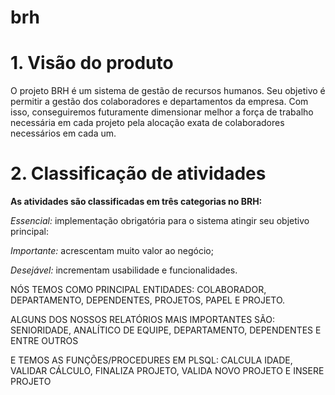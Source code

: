 # brh

# 1. Visão do produto

O projeto BRH é um sistema de gestão de recursos humanos. Seu objetivo é permitir a gestão dos colaboradores e departamentos da empresa. Com isso, conseguiremos futuramente dimensionar melhor a força de trabalho necessária em cada projeto pela alocação exata de colaboradores necessários em cada um.

# 2. Classificação de atividades

**As atividades são classificadas em três categorias no BRH:**

*Essencial:* implementação obrigatória para o sistema atingir seu objetivo principal:

*Importante:* acrescentam muito valor ao negócio;

*Desejável:* incrementam usabilidade e funcionalidades.

NÓS TEMOS COMO PRINCIPAL ENTIDADES:
COLABORADOR, DEPARTAMENTO, DEPENDENTES, PROJETOS, PAPEL E PROJETO. 

ALGUNS DOS NOSSOS RELATÓRIOS MAIS IMPORTANTES SÃO:
SENIORIDADE, ANALÍTICO DE EQUIPE, DEPARTAMENTO, DEPENDENTES E ENTRE OUTROS

E TEMOS AS FUNÇÕES/PROCEDURES EM PLSQL:
CALCULA IDADE, VALIDAR CÁLCULO, FINALIZA PROJETO, VALIDA NOVO PROJETO E INSERE PROJETO
